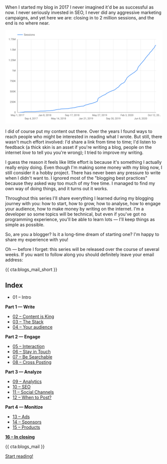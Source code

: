 When I started my blog in 2017 I never imagined it'd be as successful as now. I never seriously invested in SEO, I never did any aggressive marketing campaigns, and yet here we are: closing in to 2 million sessions, and the end is no where near.

![Cumulated amount of sessions per week](/resources/img/blogs-for-devs/01-01.png)

I did of course put my content out there. Over the years I found ways to reach people who might be interested in reading what I wrote. But still, there wasn't much effort involved: I'd share a link from time to time; I'd listen to feedback (a thick skin is an asset if you're writing a blog, people on the internet _love_ to tell you you're wrong); I tried to improve my writing.

I guess the reason it feels like little effort is because it's something I actually really enjoy doing. Even though I'm making some money with my blog now, I still consider it a hobby project. There has never been any pressure to write when I didn't want to. I ignored most of the "blogging best practices" because they asked way too much of my free time. I managed to find my own way of doing things, and it turns out it works.

Throughout this series I'll share everything I learned during my blogging journey with you: how to start, how to grow, how to analyse, how to engage your audience, how to make money by writing on the internet. I'm a developer so some topics will be technical, but even if you've got no programming experience, you'll be able to learn lots — I'll keep things as simple as possible.

So, are you a blogger? Is it a long-time dream of starting one? I'm happy to share my experience with you!

Oh — before I forget: this series will be released over the course of several weeks. If you want to follow along you should definitely leave your email address:

{{ cta:blogs_mail_short }}

## Index

- 01 – Intro

**Part 1 — Write**

- [02 – Content is King](/blogs-for-devs/02-content-is-king)
- [03 – The Stack](/blogs-for-devs/03-the-stack)
- [04 – Your audience](/blogs-for-devs/04-your-audience)

**Part 2 — Engage**

- [05 – Interaction](/blogs-for-devs/05-interaction)
- [06 – Stay in Touch](/blogs-for-devs/06-stay-in-touch)
- [07 – Be Searchable](/blogs-for-devs/07-be-searchable)
- [08 – Cross Posting](/blogs-for-devs/08-cross-posting)

**Part 3 — Analyze**

- [09 – Analytics](/blogs-for-devs/09-analytics)
- [10 – SEO](/blogs-for-devs/10-seo)
- [11 – Social Channels](/blogs-for-devs/11-social-channels)
- [12 – When to Post?](/blogs-for-devs/12-when-to-post)

**Part 4 — Monitize**

- [13 – Ads](/blogs-for-devs/13-ads)
- [14 – Sponsors](/blogs-for-devs/14-sponsors)
- [15 – Products](/blogs-for-devs/15-products)

**[16 – In closing](/blogs-for-devs/16-in-closing)**

{{ cta:blogs_mail }}


<footer>
<nav class="spacer">
<a href="/blogs-for-devs/02-content-is-king" class="cta">Start reading!</a>
</nav>
</footer>
